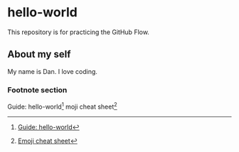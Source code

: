 # hello-world
This repository is for practicing the GitHub Flow.  

## About my self
My name is Dan. I love coding.

### Footnote section
Guide: hello-world[^1]
moji cheat sheet[^2]
[^1]: [Guide: hello-world](https://docs.github.com/en/get-started/start-your-journey/hello-world)
[^2]: [Emoji cheat sheet](https://www.webfx.com/tools/emoji-cheat-sheet/)
